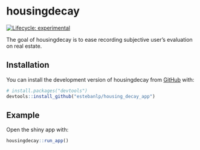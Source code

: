 
<!-- README.md is generated from README.Rmd. Please edit that file -->

# housingdecay

<!-- badges: start -->

[![Lifecycle:
experimental](https://img.shields.io/badge/lifecycle-experimental-orange.svg)](https://lifecycle.r-lib.org/articles/stages.html#experimental)
<!-- badges: end -->

The goal of housingdecay is to ease recording subjective user’s
evaluation on real estate.

## Installation

You can install the development version of housingdecay from
[GitHub](https://github.com/) with:

``` r
# install.packages("devtools")
devtools::install_github("estebanlp/housing_decay_app")
```

## Example

Open the shiny app with:

``` r
housingdecay::run_app()
```
